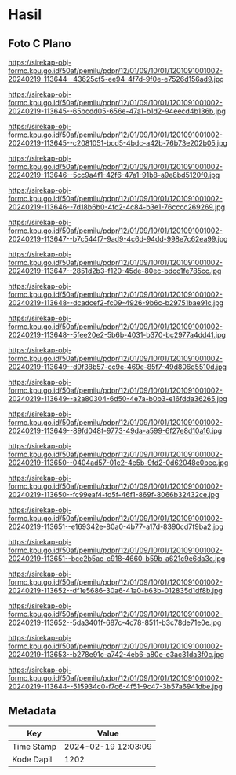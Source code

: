 # Hasil

## Foto C Plano

https://sirekap-obj-formc.kpu.go.id/50af/pemilu/pdpr/12/01/09/10/01/1201091001002-20240219-113644--43625cf5-ee94-4f7d-9f0e-e7526d156ad9.jpg

https://sirekap-obj-formc.kpu.go.id/50af/pemilu/pdpr/12/01/09/10/01/1201091001002-20240219-113645--65bcdd05-656e-47a1-b1d2-94eecd4b136b.jpg

https://sirekap-obj-formc.kpu.go.id/50af/pemilu/pdpr/12/01/09/10/01/1201091001002-20240219-113645--c2081051-bcd5-4bdc-a42b-76b73e202b05.jpg

https://sirekap-obj-formc.kpu.go.id/50af/pemilu/pdpr/12/01/09/10/01/1201091001002-20240219-113646--5cc9a4f1-42f6-47a1-91b8-a9e8bd5120f0.jpg

https://sirekap-obj-formc.kpu.go.id/50af/pemilu/pdpr/12/01/09/10/01/1201091001002-20240219-113646--7d18b6b0-4fc2-4c84-b3e1-76cccc269269.jpg

https://sirekap-obj-formc.kpu.go.id/50af/pemilu/pdpr/12/01/09/10/01/1201091001002-20240219-113647--b7c544f7-9ad9-4c6d-94dd-998e7c62ea99.jpg

https://sirekap-obj-formc.kpu.go.id/50af/pemilu/pdpr/12/01/09/10/01/1201091001002-20240219-113647--2851d2b3-f120-45de-80ec-bdcc1fe785cc.jpg

https://sirekap-obj-formc.kpu.go.id/50af/pemilu/pdpr/12/01/09/10/01/1201091001002-20240219-113648--dcadcef2-fc09-4926-9b6c-b29751bae91c.jpg

https://sirekap-obj-formc.kpu.go.id/50af/pemilu/pdpr/12/01/09/10/01/1201091001002-20240219-113648--5fee20e2-5b6b-4031-b370-bc2977a4dd41.jpg

https://sirekap-obj-formc.kpu.go.id/50af/pemilu/pdpr/12/01/09/10/01/1201091001002-20240219-113649--d9f38b57-cc9e-469e-85f7-49d806d5510d.jpg

https://sirekap-obj-formc.kpu.go.id/50af/pemilu/pdpr/12/01/09/10/01/1201091001002-20240219-113649--a2a80304-6d50-4e7a-b0b3-e16fdda36265.jpg

https://sirekap-obj-formc.kpu.go.id/50af/pemilu/pdpr/12/01/09/10/01/1201091001002-20240219-113649--89fd048f-9773-49da-a599-6f27e8d10a16.jpg

https://sirekap-obj-formc.kpu.go.id/50af/pemilu/pdpr/12/01/09/10/01/1201091001002-20240219-113650--0404ad57-01c2-4e5b-9fd2-0d62048e0bee.jpg

https://sirekap-obj-formc.kpu.go.id/50af/pemilu/pdpr/12/01/09/10/01/1201091001002-20240219-113650--fc99eaf4-fd5f-46f1-869f-8066b32432ce.jpg

https://sirekap-obj-formc.kpu.go.id/50af/pemilu/pdpr/12/01/09/10/01/1201091001002-20240219-113651--e169342e-80a0-4b77-a17d-8390cd7f9ba2.jpg

https://sirekap-obj-formc.kpu.go.id/50af/pemilu/pdpr/12/01/09/10/01/1201091001002-20240219-113651--bce2b5ac-c918-4660-b59b-a621c9e6da3c.jpg

https://sirekap-obj-formc.kpu.go.id/50af/pemilu/pdpr/12/01/09/10/01/1201091001002-20240219-113652--df1e5686-30a6-41a0-b63b-012835d1df8b.jpg

https://sirekap-obj-formc.kpu.go.id/50af/pemilu/pdpr/12/01/09/10/01/1201091001002-20240219-113652--5da3401f-687c-4c78-8511-b3c78de71e0e.jpg

https://sirekap-obj-formc.kpu.go.id/50af/pemilu/pdpr/12/01/09/10/01/1201091001002-20240219-113653--b278e91c-a742-4eb6-a80e-e3ac31da3f0c.jpg

https://sirekap-obj-formc.kpu.go.id/50af/pemilu/pdpr/12/01/09/10/01/1201091001002-20240219-113644--515934c0-f7c6-4f51-9c47-3b57a6941dbe.jpg


## Metadata

| Key        | Value               |
| ---------- | ------------------- |
| Time Stamp | 2024-02-19 12:03:09 |
| Kode Dapil | 1202                |



